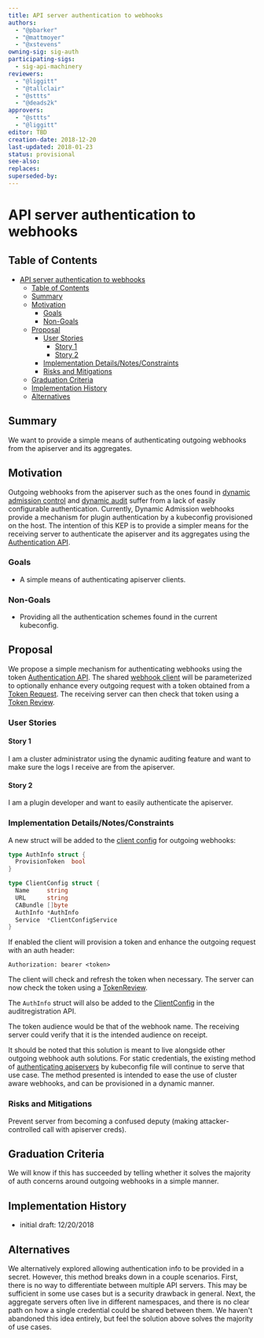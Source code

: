 ```yaml
---
title: API server authentication to webhooks
authors:
  - "@pbarker"
  - "@mattmoyer"
  - "@xstevens"
owning-sig: sig-auth
participating-sigs:
  - sig-api-machinery
reviewers:
  - "@liggitt"
  - "@tallclair"
  - "@sttts"
  - "@deads2k"
approvers:
  - "@sttts"
  - "@liggitt"
editor: TBD
creation-date: 2018-12-20
last-updated: 2018-01-23
status: provisional
see-also:
replaces:
superseded-by:
---
```


# API server authentication to webhooks

## Table of Contents

* [API server authentication to webhooks](#api-server-authentication-to-webhooks)
  * [Table of Contents](#table-of-contents)
  * [Summary](#summary)
  * [Motivation](#motivation)
      * [Goals](#goals)
      * [Non-Goals](#non-goals)
  * [Proposal](#proposal)
      * [User Stories](#user-stories)
        * [Story 1](#story-1)
        * [Story 2](#story-2)
      * [Implementation Details/Notes/Constraints](#implementation-detailsnotesconstraints)
      * [Risks and Mitigations](#risks-and-mitigations)
  * [Graduation Criteria](#graduation-criteria)
  * [Implementation History](#implementation-history)
  * [Alternatives](#alternatives)

## Summary

We want to provide a simple means of authenticating outgoing webhooks from the apiserver and its aggregates.

## Motivation

Outgoing webhooks from the apiserver such as the ones found in [dynamic admission control](https://kubernetes.io/docs/reference/access-authn-authz/extensible-admission-controllers) and [dynamic audit](https://kubernetes.io/docs/tasks/debug-application-cluster/audit/#dynamic-backend) 
suffer from a lack of easily configurable authentication. Currently, Dynamic Admission webhooks provide a mechanism for plugin authentication by a kubeconfig provisioned on the host. The intention of this KEP is to provide a simpler means for the receiving 
server to authenticate the apiserver and its aggregates using the [Authentication API](https://github.com/kubernetes/kubernetes/blob/master/pkg/apis/authentication/types.go).

### Goals
* A simple means of authenticating apiserver clients.

### Non-Goals
* Providing all the authentication schemes found in the current kubeconfig.

## Proposal

We propose a simple mechanism for authenticating webhooks using the token [Authentication API](https://github.com/kubernetes/kubernetes/blob/master/pkg/apis/authentication/types.go). The shared 
[webhook client](https://github.com/kubernetes/kubernetes/blob/master/staging/src/k8s.io/apiserver/pkg/util/webhook/client.go) will be parameterized to optionally enhance every outgoing request with a token obtained from a  
[Token Request](https://github.com/kubernetes/kubernetes/blob/master/pkg/apis/authentication/types.go#L112). The receiving server can then check that token using a [Token Review](https://github.com/kubernetes/kubernetes/blob/master/pkg/apis/authentication/types.go#L45).

### User Stories

#### Story 1
I am a cluster administrator using the dynamic auditing feature and want to make sure the logs I receive are from the apiserver.

#### Story 2
I am a plugin developer and want to easily authenticate the apiserver.

### Implementation Details/Notes/Constraints

A new struct will be added to the [client config](https://github.com/kubernetes/kubernetes/blob/master/staging/src/k8s.io/apiserver/pkg/util/webhook/client.go#L40) for outgoing webhooks:

```go
type AuthInfo struct {
  ProvisionToken  bool
}

type ClientConfig struct {
  Name     string
  URL      string
  CABundle []byte
  AuthInfo *AuthInfo
  Service  *ClientConfigService
}
```
If enabled the client will provision a token and enhance the outgoing request with an auth header:
```
Authorization: bearer <token>
```

The client will check and refresh the token when necessary. The server can now check the token using a 
[TokenReview](https://github.com/kubernetes/kubernetes/blob/master/pkg/apis/authentication/types.go#L45).

The `AuthInfo` struct will also be added to the [ClientConfig](https://github.com/kubernetes/kubernetes/blob/master/staging/src/k8s.io/api/auditregistration/v1alpha1/types.go#L134) in the auditregistration API.

The token audience would be that of the webhook name. The receiving server could verify that it is the intended 
audience on receipt.

It should be noted that this solution is meant to live alongside other outgoing webhook auth solutions. For static credentials,
the existing method of [authenticating apiservers](https://kubernetes.io/docs/reference/access-authn-authz/extensible-admission-controllers/#authenticate-apiservers) by kubeconfig file will continue to serve that use case. The method presented is intended to ease the use of cluster aware webhooks, and can be provisioned in a dynamic manner.

### Risks and Mitigations

Prevent server from becoming a confused deputy (making attacker-controlled call with apiserver creds).

## Graduation Criteria

We will know if this has succeeded by telling whether it solves the majority of auth concerns around outgoing webhooks in a simple manner.

## Implementation History

- initial draft: 12/20/2018

## Alternatives

We alternatively explored allowing authentication info to be provided in a secret. However, this method breaks
down in a couple scenarios. First, there is no way to differentiate between multiple API servers. This may be 
sufficient in some use cases but is a security drawback in general. Next, the aggregate servers often live in 
different namespaces, and there is no clear path on how a single credential could be shared between them. We
haven't abandoned this idea entirely, but feel the solution above solves the majority of use cases.
